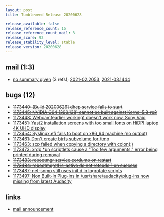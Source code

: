 ```yaml
---
layout: post
title: Tumbleweed Release 20200628

release_available: false
release_reference_count: 15
release_reference_count_mail: 3
release_score: 92
release_stability_level: stable
release_version: 20200628
---
```


## mail (1:3)

- [no summary given](https://github.com/boombatower/tumbleweed-review/issues/10) (3 refs); [2021-02.2053](https://github.com/boombatower/tumbleweed-review/issues/10), [2021-03.1444](https://github.com/boombatower/tumbleweed-review/issues/10)

## bugs (12)

<!--more-->

- ~~[1173440: \[Build 20200626\] dhcp service falls to start](https://bugzilla.opensuse.org/show_bug.cgi?id=1173440)~~
- ~~[1173445: NVIDIA G04 (390.138) cannot be built against Kernel 5.8-rc2](https://bugzilla.opensuse.org/show_bug.cgi?id=1173445)~~
- [1173448: Webcam(earlier working) doesn't work now. Sony Vaio](https://bugzilla.opensuse.org/show_bug.cgi?id=1173448)
- [1173451: Yast2 installation screens with too small fonts on HiDPI laptop 4K UHD display](https://bugzilla.opensuse.org/show_bug.cgi?id=1173451)
- [1173454: Syslinux.efi fails to boot on x86_64 machine (no output)](https://bugzilla.opensuse.org/show_bug.cgi?id=1173454)
- [1173461: Don't create btrfs subvolume for /tmp](https://bugzilla.opensuse.org/show_bug.cgi?id=1173461)
- [1173463: scp failed when copying a directory with colon(:)](https://bugzilla.opensuse.org/show_bug.cgi?id=1173463)
- [1173473: xrdp *un scriptlets cause a "Too few arguments." error being printed during removal](https://bugzilla.opensuse.org/show_bug.cgi?id=1173473)
- ~~[1173483: rebootmgr service cordump on restart](https://bugzilla.opensuse.org/show_bug.cgi?id=1173483)~~
- ~~[1173484: rebootmgrctl is-active do not retcode 1 on success](https://bugzilla.opensuse.org/show_bug.cgi?id=1173484)~~
- [1173487: net-snmp still uses init.d in logrotate scripts](https://bugzilla.opensuse.org/show_bug.cgi?id=1173487)
- [1173497: Non Built-in Plug-ins in /usr/share/audacity/plug-ins now missing from latest Audacity](https://bugzilla.opensuse.org/show_bug.cgi?id=1173497)



## links

- [mail announcement](https://github.com/boombatower/tumbleweed-review/issues/10)
